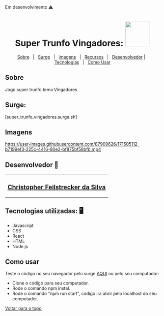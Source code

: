 Em desenvolvimento ⚠️

<h1 align="center" id="top">Super Trunfo Vingadores: <img src="https://user-images.githubusercontent.com/87909626/171508482-5a934af3-0ae3-4486-83b0-16c4963c5256.jpg" width="80"></h1>

<p align="center">
  <a href="#sobre">Sobre</a> &#xa0; | &#xa0; 
  <a href="#surge">Surge</a> &#xa0; | &#xa0;
  <a href="#imagens">Imagens</a> &#xa0; | &#xa0;
  <a href="#recursos">Recursos</a> &#xa0; | &#xa0;
  <a href="#desenvolvedor">Desenvolvedor</a> | &#xa0;
<a href="#tecnologias">Tecnologias</a> &#xa0; | &#xa0;
<a href="#comousar">Como Usar</a> 


</p>
<h2 id="sobre"> Sobre </h2>
Jogo super trunfo tema Vingadores 

<br />


<h2 id="surge"> Surge: </h2>

[super_trunfo_vingadores.surge.sh]


<h2 id="imagens"> Imagens </h2>


https://user-images.githubusercontent.com/87909626/171505112-b7199ef3-225c-4416-80e2-bf875bf58bfb.mp4




<h2 id="desenvolvedor"> Desenvolvedor 🤖 </h2>

<table>
  <tr>
  <td align="center"><a href="https://github.com/ChristpherFeilstrecker">
   <sub><h2>Christopher Feilstrecker da Silva</h2> </sub> 
       
</table>


<h2 id="tecnologias"> Tecnologias utilizadas: 🖥️ </h2>

- Javascript
- CSS
- React
- HTML
- Node.js



<h2 id="comousar"> Como usar </h2>

Teste o código no seu navegador pelo surge <a href="#surge">AQUI</a> ou pelo seu computador:
- Clone o código para seu computador.
- Rode o comando npm instal.
- Rode o comando "npm run start", código ira abrir pelo localhost do seu computador.



<a href="#top">Voltar para o topo</a>

